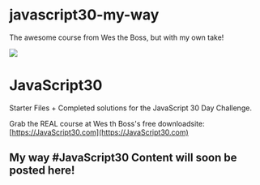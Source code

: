 # javascript30-my-way
The awesome course from Wes the Boss, but with my own take!

![](https://yesweb.se/assets/img/my-way.jpg)

# JavaScript30

Starter Files + Completed solutions for the JavaScript 30 Day Challenge.

Grab the REAL course at Wes th Boss's free downloadsite: [https://JavaScript30.com](https://JavaScript30.com)

##  My way #JavaScript30 Content will soon be posted here!

